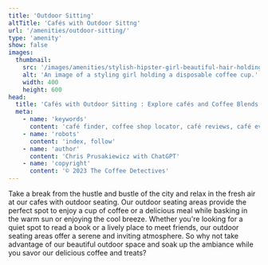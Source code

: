 ```yaml
---
title: 'Outdoor Sitting'
altTitle: 'Cafés with Outdoor Sittng'
url: '/amenities/outdoor-sitting/'
type: 'amenity'
show: false
images:
  thumbnail:
    src: '/images/amenities/stylish-hipster-girl-beautiful-hair-holding-coffee-cup-c-city-street-background-flowers-gorgeous-happy-young-woman-130017816.jpeg'
    alt: 'An image of a styling girl holding a disposable coffee cup.'
    width: 400
    height: 600
head:
  title: 'Cafés with Outdoor Sitting : Explore cafés and Coffee Blends Across Tyne & Wear'
  meta:
    - name: 'keywords'
      content: 'café finder, coffee shop locator, café reviews, café events, café news, speciality coffee, café blog, coffee culture'
    - name: 'robots'
      content: 'index, follow'
    - name: 'author'
      content: 'Chris Prusakiewicz with ChatGPT'
    - name: 'copyright'
      content: '© 2023 The Coffee Detectives'
---
```


<p>Take a break from the hustle and bustle of the city and relax in the fresh air at our cafes with outdoor seating. Our outdoor seating areas provide the perfect spot to enjoy a cup of coffee or a delicious meal while basking in the warm sun or enjoying the cool breeze. Whether you're looking for a quiet spot to read a book or a lively place to meet friends, our outdoor seating areas offer a serene and inviting atmosphere. So why not take advantage of our beautiful outdoor space and soak up the ambiance while you savor our delicious coffee and treats?</p>